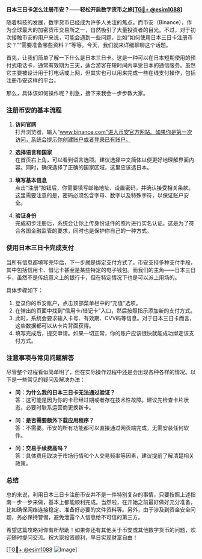 **日本三日卡怎么注册币安？——轻松开启数字货币之旅[[TG💪+ @esim1088](https://t.me/s/esim1088)]**

随着科技的发展，数字货币已经成为许多人关注的焦点。而币安（Binance），作为全球最大的加密货币交易所之一，自然吸引了大量投资者的目光。不过，对于初次接触币安的用户来说，可能会遇到一些问题，比如“如何使用日本三日卡注册币安？”“需要准备哪些资料？”等等。今天，我们就来详细聊聊这个话题。

首先，让我们简单了解一下什么是日本三日卡。这是一种可以在日本短期使用的预付式电话卡，通常有效期为三天，适合游客在短时间内享受日本的通信服务。虽然它主要被设计用于打电话或上网，但其实也可以用来完成一些在线支付操作，包括注册币安这样的平台。

那么，具体该如何操作呢？别急，接下来我会一步步教大家。

### 注册币安的基本流程

1. **访问官网**  
   打开浏览器，输入“www.binance.com”进入币安官方网站。如果你是第一次访问，系统会提示你创建账户或者登录已有账户。

2. **选择语言和国家**  
   在首页右上角，可以看到语言选项。建议选择中文简体以便更好地理解界面内容。同时，确保选择了正确的国家区域，这里应该选日本。

3. **填写基本信息**  
   点击“注册”按钮后，你需要填写邮箱地址、设置密码，并确认接受相关条款。这里需要注意的是，密码必须包含字母、数字以及特殊字符，以保证账户安全。

4. **验证身份**  
   完成初步注册后，系统会让你上传身份证件的照片进行实名认证。这是为了符合各国金融监管的要求，同时也是保护你自己的一种方式。

### 使用日本三日卡完成支付

当所有信息都填写完毕后，下一步就是绑定支付方式了。币安支持多种支付手段，其中包括信用卡、借记卡甚至是某些特定的电子钱包。而我们的主角——日本三日卡，虽然不是传统意义上的银行卡，但在特定情况下也是可以派上用场的。

具体步骤如下：

1. 登录你的币安账户，点击顶部菜单栏中的“充值”选项。
2. 在弹出的页面中找到“信用卡/借记卡”入口，然后按照指示添加新的支付方式。
3. 此时，系统会要求输入卡号、有效期、CVV码等信息。对于日本三日卡而言，这些数据都可以从卡片背面获得。
4. 填写完成后，提交申请。如果一切正常，你的账户应该很快就能成功绑定该支付方式。

### 注意事项与常见问题解答

尽管整个过程看似简单明了，但在实际操作过程中还是会出现各种各样的情况。以下是一些常见的疑问及解决办法：

- **问：为什么我的日本三日卡无法通过验证？**  
  答：这可能是因为你的卡已经过期或者存在技术性故障。建议先检查卡片状态，必要时联系运营商更换新卡。

- **问：是否需要额外下载应用程序？**  
  答：不需要。币安的所有功能都可以直接通过网页端完成，无需安装任何软件。

- **问：交易手续费高吗？**  
  答：具体费用取决于市场行情和个人交易频率等因素，建议提前了解清楚相关政策。

### 总结

总的来说，利用日本三日卡注册币安并不是一件特别复杂的事情，只要按照上述指南一步一步来做，基本上都能顺利完成。当然啦，在开始之前最好做好充分准备，比如确保网络连接稳定、准备好必要的文件资料等。另外，由于涉及到资金安全问题，务必保持警惕，避免泄露个人信息给不可信的第三方。

希望这篇攻略对你有所帮助！如果你还有其他关于币安或其他数字货币的问题，欢迎随时提问交流。祝大家投资顺利，早日实现财富自由！

[[TG💪+ @esim1088](https://t.me/s/esim1088) ![Image](https://i.postimg.cc/4NQfJmqS/Snipaste-2025-05-13-00-14-12.png)]